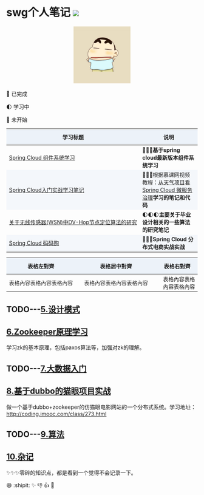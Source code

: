# swg个人笔记 ![](https://img.shields.io/badge/language-java-orange.svg)

<div align="center">
	<img src="pic/avatar.png" width="150px">
</div>


:full_moon_with_face: 已完成

:first_quarter_moon: 学习中

:new_moon_with_face: 未开始

学习标题 | 说明
---|---
[Spring Cloud 组件系统学习](https://github.com/sunweiguo/swgBook/tree/master/spirng-cloud-modules/)  | :full_moon_with_face::full_moon_with_face::full_moon_with_face:<b>基于spring cloud最新版本组件系统学习</b>
[Spring Cloud入门实战学习笔记](https://github.com/sunweiguo/swgBook/tree/master/spring-cloud-weather-action/)  | :full_moon_with_face::full_moon_with_face::full_moon_with_face:根据慕课网视频教程：</b>[从天气项目看 Spring Cloud 微服务治理](http://coding.imooc.com/class/177.html)<b>学习的笔记和代码
[关于无线传感器(WSN)中DV-Hop节点定位算法的研究](https://github.com/sunweiguo/swgBook/tree/master/paper/)  | :first_quarter_moon::first_quarter_moon::first_quarter_moon:<b>主要关于毕业设计相关的一些算法的研究笔记</b>
[Spring Cloud 码码购](https://github.com/sunweiguo/swgBook/tree/master/mamagou/)  | :new_moon_with_face::new_moon_with_face::new_moon_with_face:<b>Spring Cloud 分布式电商实战实战</b>

<style>
  table {
      width: 100%; /*表格寬度*/
      border-collapse: collapse; /*使用單一線條的邊框*/
      empty-cells: show; /*單元格無內容依舊繪製邊框*/
  }
 
  table th,td {
    height: 35px; /*統一每一行的默認高度*/
  }
 
  table th {
      font-weight: bold; /*加粗*/
      text-align: center !important; /*內容居中，加上 !important 避免被 Markdown 樣式覆蓋*/
      background: #ECF2F9; /*背景色*/
      white-space: nowrap; /*表頭內容強制在一行顯示*/
  }
 
  /* 隔行變色 */
  table tbody tr:nth-child(2n) {
      background: #F4F7FB; 
  }
  /* 懸浮變色 */
  table tr:hover {
      background: #B2B2B2; 
  }
 
  /* 首列不換行 */
  table td:nth-child(1) {
      white-space: nowrap; 
  }
  /* 指定列寬度 */
  table th:nth-of-type(2) {
     width: 200px;
     white-space: nowrap;
  }
  </style>
  
| 表格左對齊 | 表格居中對齊 | 表格右對齊 |
|:--|:--:|--:|
| 表格內容表格內容表格內容 | 表格內容表格內容表格內容 | 表格內容表格內容表格內容 |


## TODO---[5.设计模式](https://github.com/sunweiguo/swgBook/tree/master/spirng-cloud-modules/)




## [6.Zookeeper原理学习](https://github.com/sunweiguo/swgBook/tree/master/zookeeper/) 

学习zk的基本原理，包括paxos算法等，加强对zk的理解。


## TODO---[7.大数据入门](https://github.com/sunweiguo/swgBook/tree/master/zookeeper/)



## [8.基于dubbo的猫眼项目实战](https://github.com/sunweiguo/swgBook/tree/master/maoyan/)

做一个基于dubbo+zookeeper的仿猫眼电影网站的一个分布式系统。学习地址：http://coding.imooc.com/class/273.html

## TODO---[9.算法](https://github.com/sunweiguo/swgBook/tree/master/spirng-cloud-modules/)


## [10.杂记](https://github.com/sunweiguo/swgBook/tree/master/zaji)

:sparkles::sparkles::sparkles:零碎的知识点，都是看到一个觉得不会记录一下。


:smile: :shipit: :sparkles: :-1: :+1: :clap:


